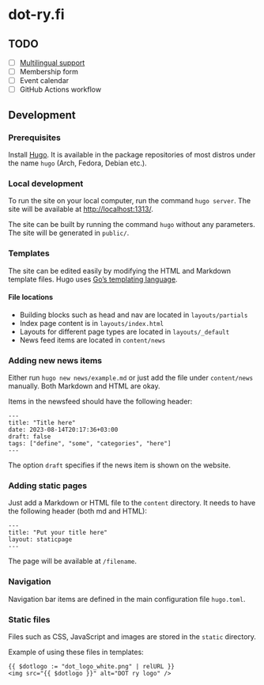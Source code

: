 # dot-ry.fi

## TODO
 - [ ] [Multilingual support](https://gohugo.io/content-management/multilingual/)
 - [ ] Membership form
 - [ ] Event calendar
 - [ ] GitHub Actions workflow

## Development
### Prerequisites
Install [Hugo](https://gohugo.io/installation/). It is available in the package repositories of most distros under the name `hugo` (Arch, Fedora, Debian etc.).

### Local development
To run the site on your local computer, run the command `hugo server`. The site will be available at [http://localhost:1313/](http://localhost:1313/).

The site can be built by running the command `hugo` without any parameters. The site will be generated in `public/`.


### Templates
The site can be edited easily by modifying the HTML and Markdown template files. Hugo uses [Go’s templating language](https://gohugo.io/templates/introduction/).

#### File locations
* Building blocks such as head and nav are located in `layouts/partials`
* Index page content is in `layouts/index.html`
* Layouts for different page types are located in `layouts/_default`
* News feed items are located in `content/news`

### Adding new news items
Either run `hugo new news/example.md` or just add the file under `content/news` manually. Both Markdown and HTML are okay. 

Items in the newsfeed should have the following header:

    ---
    title: "Title here"
    date: 2023-08-14T20:17:36+03:00
    draft: false
    tags: ["define", "some", "categories", "here"]
    ---

The option `draft` specifies if the news item is shown on the website.

### Adding static pages
Just add a Markdown or HTML file to the `content` directory. It needs to have the following header (both md and HTML):

    ---
    title: "Put your title here"
    layout: staticpage
    ---

The page will be available at `/filename`.

### Navigation
Navigation bar items are defined in the main configuration file `hugo.toml`.

### Static files
Files such as CSS, JavaScript and images are stored in the `static` directory.

Example of using these files in templates:

    {{ $dotlogo := "dot_logo_white.png" | relURL }}
    <img src="{{ $dotlogo }}" alt="DOT ry logo" />
